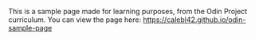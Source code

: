 This is a sample page made for learning purposes, from the Odin Project curriculum.
You can view the page here: https://calebl42.github.io/odin-sample-page

